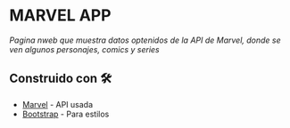 # MARVEL APP

_Pagina nweb que muestra datos optenidos de la API de Marvel, donde se ven algunos personajes, comics y series_

## Construido con 🛠️

* [Marvel](https://developer.marvel.com/) - API usada
* [Bootstrap](https://getbootstrap.com/) - Para estilos

